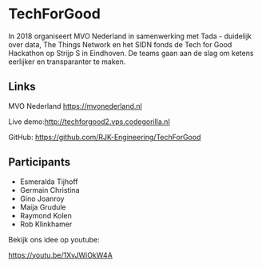 # TechForGood

<p>In 2018 organiseert MVO Nederland in samenwerking met Tada - duidelijk over data, The Things Network en het SIDN fonds de Tech for Good Hackathon op Strijp S in Eindhoven. De teams gaan aan de slag om ketens eerlijker en transparanter te maken. </p>

<h2>Links</h2>
<p>MVO Nederland <a href="https://mvonederland.nl/event/tech-good-hackathon-track-trace-de-keten">https://mvonederland.nl</a></p>
<p>Live demo:<a href="http://techforgood2.vps.codegorilla.nl" target="_blank">http://techforgood2.vps.codegorilla.nl</a></p>
<p>GitHub: <a href="https://github.com/RJK-Engineering/TechForGood" target="_blank">https://github.com/RJK-Engineering/TechForGood</a></p>

<h2>Participants</h2>
<ul>
	<li>Esmeralda Tijhoff</li>
	<li>Germain Christina</li>
	<li>Gino Joanroy</li>
	<li>Maija Grudule</li>
	<li>Raymond Kolen</li>
	<li>Rob Klinkhamer</li>
</ul>

Bekijk ons idee op youtube:
<p><a href="https://youtu.be/1XvJWiOkW4A" target="_blank">https://youtu.be/1XvJWiOkW4A</a></p>
